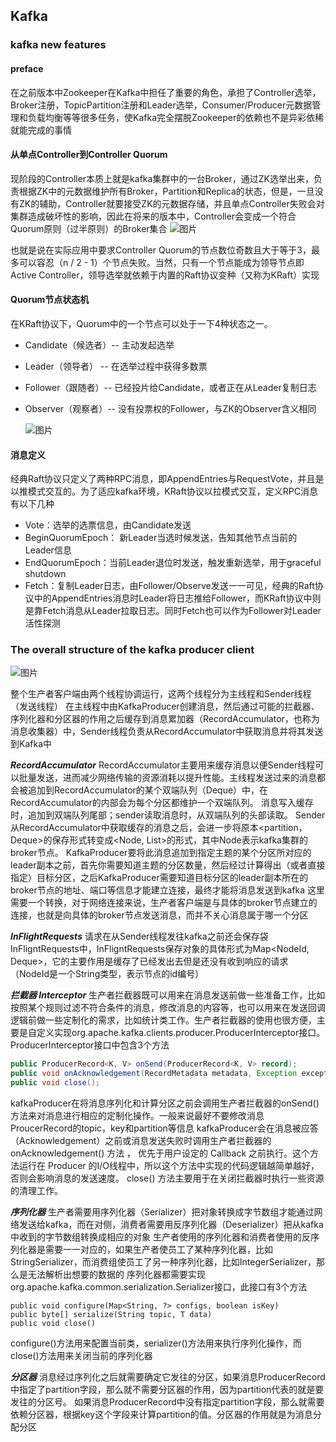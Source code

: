 ## Kafka

### kafka new features

#### preface

在之前版本中Zookeeper在Kafka中担任了重要的角色，承担了Controller选举，Broker注册，TopicPartition注册和Leader选举，Consumer/Producer元数据管理和负载均衡等等很多任务，使Kafka完全摆脱Zookeeper的依赖也不是异彩依稀就能完成的事情

#### 从单点Controller到Controller Quorum

现阶段的Controller本质上就是kafka集群中的一台Broker，通过ZK选举出来，负责根据ZK中的元数据维护所有Broker，Partition和Replica的状态，但是，一旦没有ZK的辅助，Controller就要接受ZK的元数据存储，并且单点Controller失败会对集群造成破坏性的影响，因此在将来的版本中，Controller会变成一个符合Quorum原则（过半原则）的Broker集合	![图片](https://mmbiz.qpic.cn/mmbiz_png/UdK9ByfMT2N5C1LKibY2J950q1z6TLiabO6ZUhBgyOXpcMn8PsribVpF6tCboOm92Cc338n6bnAmYpZaeI7sYiav3g/640?wx_fmt=png&tp=wxpic&wxfrom=5&wx_lazy=1&wx_co=1) 

也就是说在实际应用中要求Controller Quorum的节点数位奇数且大于等于3，最多可以容忍（n / 2 - 1）个节点失败。当然，只有一个节点能成为领导节点即Active Controller，领导选举就依赖于内置的Raft协议变种（又称为KRaft）实现

#### Quorum节点状态机

在KRaft协议下，Quorum中的一个节点可以处于一下4种状态之一。

- Candidate（候选者）-- 主动发起选举

- Leader（领导者） -- 在选举过程中获得多数票

- Follower（跟随者）-- 已经投片给Candidate，或者正在从Leader复制日志

- Observer（观察者）-- 没有投票权的Follower，与ZK的Observer含义相同

   ![图片](https://mmbiz.qpic.cn/mmbiz_png/UdK9ByfMT2N5C1LKibY2J950q1z6TLiabOoCm9XZdsDYYdGnwJI3gZZ5pc6oUVVFxCwoMspjfarfQlMFxAQTLYNA/640?wx_fmt=png&tp=wxpic&wxfrom=5&wx_lazy=1&wx_co=1) 

#### 消息定义

经典Raft协议只定义了两种RPC消息，即AppendEntries与RequestVote，并且是以推模式交互的。为了适应kafka环境，KRaft协议以拉模式交互，定义RPC消息有以下几种

- Vote：选举的选票信息，由Candidate发送
- BeginQuorumEpoch： 新Leader当选时候发送，告知其他节点当前的Leader信息
- EndQuorumEpoch：当前Leader退位时发送，触发重新选举，用于graceful shutdown
- Fetch：复制Leader日志，由Follower/Observe发送一一可见，经典的Raft协议中的AppendEntries消息时Leader将日志推给Follower，而KRaft协议中则是靠Fetch消息从Leader拉取日志。同时Fetch也可以作为Follower对Leader活性探测

### The overall structure of the kafka producer client


![图片](https://mmbiz.qpic.cn/mmbiz_png/UdK9ByfMT2M3QBcLamp7mDxTLBcYiaWibTbqMkfGpJ8kAEqEibf0XPVxJ9KlkGpvzmqePre4VIBcF9aiaiakwGic2zqw/640?wx_fmt=png&tp=wxpic&wxfrom=5&wx_lazy=1&wx_co=1) 

整个生产者客户端由两个线程协调运行，这两个线程分为主线程和Sender线程（发送线程）
在主线程中由KafkaProducer创建消息，然后通过可能的拦截器、序列化器和分区器的作用之后缓存到消息累加器（RecordAccumulator，也称为消息收集器）中，Sender线程负责从RecordAccumulator中获取消息并将其发送到Kafka中

***RecordAccumulator***
RecordAccumulator主要用来缓存消息以便Sender线程可以批量发送，进而减少网络传输的资源消耗以提升性能。主线程发送过来的消息都会被追加到RecordAccumulator的某个双端队列（Deque）中，在RecordAccumulator的内部会为每个分区都维护一个双端队列。
消息写入缓存时，追加到双端队列尾部；sender读取消息时，从双端队列的头部读取。
Sender从RecordAccumulator中获取缓存的消息之后，会进一步将原本<partition，Deque<ProducerBatch>>的保存形式转变成<Node, List<ProducerBatch>>的形式，其中Node表示kafka集群的broker节点。
KafkaProducer要将此消息追加到指定主题的某个分区所对应的leader副本之前，首先你需要知道主题的分区数量，然后经过计算得出（或者直接指定）目标分区，之后KafkaProducer需要知道目标分区的leader副本所在的broker节点的地址、端口等信息才能建立连接，最终才能将消息发送到kafka
这里需要一个转换，对于网络连接来说，生产者客户端是与具体的broker节点建立的连接，也就是向具体的broker节点发送消息，而并不关心消息属于哪一个分区

***InFlightRequests***
请求在从Sender线程发往kafka之前还会保存袋InFligntRequests中，InFligntRequests保存对象的具体形式为Map<NodeId, Deque>，它的主要作用是缓存了已经发出去但是还没有收到响应的请求（NodeId是一个String类型，表示节点的id编号）

***拦截器 Interceptor***
生产者拦截器既可以用来在消息发送前做一些准备工作，比如按照某个规则过滤不符合条件的消息，修改消息的内容等，也可以用来在发送回调逻辑前做一些定制化的需求，比如统计类工作。生产者拦截器的使用也很方便，主要是自定义实现org.apache.kafka.clients.producer.ProducerInterceptor接口。ProducerInterceptor接口中包含3个方法

```java
public ProducerRecord<K, V> onSend(ProducerRecord<K, V> record);
public void onAcknowledgement(RecordMetadata metadata, Exception exception);
public void close();
```

kafkaProducer在将消息序列化和计算分区之前会调用生产者拦截器的onSend()方法来对消息进行相应的定制化操作。一般来说最好不要修改消息ProucerRecord的topic，key和partition等信息
kafkaProducer会在消息被应答（Acknowledgement）之前或消息发送失败时调用生产者拦截器的 onAcknowledgement() 方法 ， 优先于用户设定的 Callback 之前执行。这个方法运行在 Producer 的I/O线程中，所以这个方法中实现的代码逻辑越简单越好，否则会影响消息的发送速度。
 close() 方法主要用于在关闭拦截器时执行一些资源的清理工作。

  ***序列化器***
生产者需要用序列化器（Serializer）把对象转换成字节数组才能通过网络发送给kafka，而在对侧，消费者需要用反序列化器（Deserializer）把从kafka中收到的字节数组转换成相应的对象
生产者使用的序列化器和消费者使用的反序列化器是需要一一对应的，如果生产者使员工了某种序列化器，比如StringSerializer，而消费组使员工了另一种序列化器，比如IntegerSerializer，那么是无法解析出想要的数据的
序列化器都需要实现org.apache.kafka.common.serialization.Serializer接口，此接口有3个方法

```
public void configure(Map<String, ?> configs, boolean isKey)
public byte[] serialize(String topic, T data)
public void close()
```

configure()方法用来配置当前类，serializer()方法用来执行序列化操作，而close()方法用来关闭当前的序列化器

***分区器***
消息经过序列化之后就需要确定它发往的分区，如果消息ProducerRecord中指定了partition字段，那么就不需要分区器的作用，因为partition代表的就是要发往的分区号。
如果消息ProducerRecord中没有指定partition字段，那么就需要依赖分区器，根据key这个字段来计算partition的值。分区器的作用就是为消息分配分区





